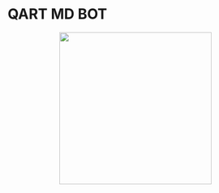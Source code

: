 
#           QART MD BOT

<p align="center">
  <img src="https://files.catbox.moe/2md9k8.jpg" width="300"/>
</p>


